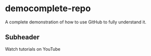 # democomplete-repo


A complete demonstration of how to use GitHub to fully understand it.



## Subheader
Watch tutorials on YouTube
